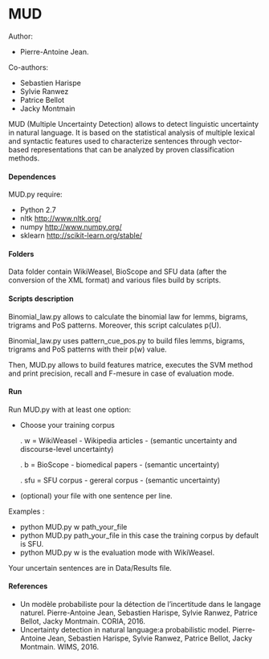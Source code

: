 # MUD

Author:
 + Pierre-Antoine Jean.
 
Co-authors:
 + Sebastien Harispe
 + Sylvie Ranwez
 + Patrice Bellot
 + Jacky Montmain

MUD (Multiple Uncertainty Detection) allows to detect linguistic uncertainty in natural language. It is based on the statistical analysis of multiple lexical and syntactic features used to characterize sentences through vector-based representations that can be analyzed by proven classification methods.

#### Dependences ####
MUD.py require:
 + Python 2.7
 + nltk http://www.nltk.org/
 + numpy http://www.numpy.org/
 + sklearn http://scikit-learn.org/stable/

#### Folders ####
Data folder contain WikiWeasel, BioScope and SFU data (after the conversion of the XML format) and various files build by scripts.

#### Scripts description ####
Binomial_law.py allows to calculate the binomial law for lemms, bigrams, trigrams and PoS patterns. Moreover, this script calculates p(U).

Binomial_law.py uses pattern_cue_pos.py to build files lemms, bigrams, trigrams and PoS patterns with their p(w) value.

Then, MUD.py allows to build features matrice, executes the SVM method and print precision, recall and F-mesure in case of evaluation mode.

#### Run ####
Run MUD.py with at least one option:
 + Choose your training corpus
 
	. w = WikiWeasel - Wikipedia articles - (semantic uncertainty and discourse-level uncertainty)
 
	. b = BioScope - biomedical papers - (semantic uncertainty)

 	. sfu = SFU corpus - gereral corpus - (semantic uncertainty)
 + (optional) your file with one sentence per line.

Examples :
 + python MUD.py w path_your_file
 + python MUD.py path_your_file in this case the training corpus by default is SFU.
 + python MUD.py w is the evaluation mode with WikiWeasel.

Your uncertain sentences are in Data/Results file.

#### References ####
 + Un modèle probabiliste pour la détection de l’incertitude dans le langage naturel. Pierre-Antoine Jean, Sebastien Harispe, Sylvie Ranwez, Patrice Bellot, Jacky Montmain. CORIA, 2016.
 + Uncertainty detection in natural language:a probabilistic model. Pierre-Antoine Jean, Sebastien Harispe, Sylvie Ranwez, Patrice Bellot, Jacky Montmain. WIMS, 2016.

